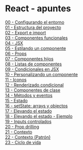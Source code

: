 # React - apuntes

[00 - Configurando el entorno](https://github.com/ada7matm/react-apuntes/blob/master/apuntes/00%20-%20Configurando%20el%20entorno.md) <br />
[01 - Estructura del proyecto](https://github.com/ada7matm/react-apuntes/blob/master/apuntes/01%20-%20Estructura%20del%20proyecto.md) <br />
[02 - Export e import](https://github.com/ada7matm/react-apuntes/blob/master/apuntes/02%20-%20Export%20e%20import.md) <br />
[03 - Componentes funcionales](https://github.com/ada7matm/react-apuntes/blob/master/apuntes/03%20-%20Componentes%20funcionales.md) <br />
[04 - JSX](https://github.com/ada7matm/react-apuntes/blob/master/apuntes/04%20-%20JSX.md) <br />
[05 - Estilando un componente](https://github.com/ada7matm/react-apuntes/blob/master/apuntes/05%20-%20Estilando%20un%20componente.md) <br />
[06 - Props](https://github.com/ada7matm/react-apuntes/blob/master/apuntes/06%20-%20Props.md)<br />
[07 - Componentes hijos](https://github.com/ada7matm/react-apuntes/blob/master/apuntes/07%20-%20Componentes%20hijos.md)<br />
[08 - Listas de componentes](https://github.com/ada7matm/react-apuntes/blob/master/apuntes/08%20-%20Lista%20de%20componentes.md)<br />
[09 - Condicionales en JSX](https://github.com/ada7matm/react-apuntes/blob/master/apuntes/09%20-%20Condicionales%20en%20JSX.md)<br />
[10 - Personalizando un componente](https://github.com/ada7matm/react-apuntes/blob/master/apuntes/10%20-%20Personalizando%20un%20componente.md)<br />
[11 - Iconos](https://github.com/ada7matm/react-apuntes/blob/master/apuntes/11%20-%20Iconos.md)<br />
[12 - Renderizado condicional](https://github.com/ada7matm/react-apuntes/blob/master/apuntes/12%20-%20Renderizado%20condicional.md)<br />
[13 - Componentes de clase](https://github.com/ada7matm/react-apuntes/blob/master/apuntes/13%20-%20Componentes%20de%20clase.md)<br />
[14 - Métodos y eventos](https://github.com/ada7matm/react-apuntes/blob/master/apuntes/13%20-%20Componentes%20de%20clase.md)<br />
[15 - Estado](https://github.com/ada7matm/react-apuntes/blob/master/apuntes/15%20-%20Estado.md)<br />
[16 - setState: arrays y objectos](https://github.com/ada7matm/react-apuntes/blob/master/apuntes/16%20-%20setState:%20arrays%20y%20objectos.md)<br />
[17 - Elevando el estado](https://github.com/ada7matm/react-apuntes/blob/master/apuntes/17%20-%20Elevando%20el%20estado.md)<br />
[18 - Elevando el estado - Ejemplo](https://github.com/ada7matm/react-apuntes/blob/master/apuntes/18%20-%20Elevando%20el%20estado%20-%20Ejemplo.md)<br />
[19 - Inputs controlados](https://github.com/ada7matm/react-apuntes/blob/master/apuntes/19%20-%20Inputs%20controlados.md)<br />
[20 - Prop drilling](https://github.com/ada7matm/react-apuntes/blob/master/apuntes/20%20-%20Prop%20drilling.md)<br />
[21 - Contexto](https://github.com/ada7matm/react-apuntes/blob/master/apuntes/21%20-%20Contexto.md)<br />
[22 - Contexto (Patrón)](https://github.com/ada7matm/react-apuntes/blob/master/apuntes/22%20-%20Contexto%20(Patr%C3%B3n).md)<br />
[23 - Ciclo de vida](https://github.com/ada7matm/react-apuntes/blob/master/apuntes/23%20-%20Ciclo%20de%20vida.md)
